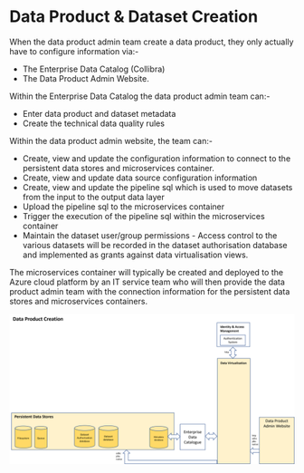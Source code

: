 # Data Product & Dataset Creation

When the data product admin team create a data product, they only actually have to configure information via:-

* The Enterprise Data Catalog (Collibra)
* The Data Product Admin Website.

Within the Enterprise Data Catalog the data product admin team can:-

* Enter data product and dataset metadata
* Create the technical data quality rules

Within the data product admin website, the team can:-

* Create, view and update the configuration information to connect to the persistent data stores and microservices container.
* Create, view and update data source configuration information
* Create, view and update the pipeline sql which is used to move datasets from the input to the output data layer
* Upload the pipeline sql to the microservices container
* Trigger the execution of the pipeline sql within the microservices container
* Maintain the dataset user/group permissions - Access control to the various datasets will be recorded in the dataset authorisation database and implemented as grants against data virtualisation views.

The microservices container will typically be created and deployed to the Azure cloud platform by an IT service team who will then provide the data product admin team with the connection information for the persistent data stores and microservices containers.

![Data product & dataset creation](data-product-creation.png)